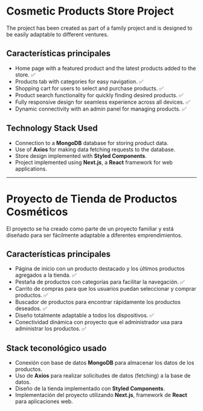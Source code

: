 # Cosmetic Products Store Project

The project has been created as part of a family project and is designed to be easily adaptable to different ventures.

## Características principales

- Home page with a featured product and the latest products added to the store. ✅
- Products tab with categories for easy navigation. ✅
- Shopping cart for users to select and purchase products. ✅
- Product search functionality for quickly finding desired products. ✅
- Fully responsive design for seamless experience across all devices. ✅
- Dynamic connectivity with an admin panel for managing products. ✅


## Technology Stack Used

- Connection to a **MongoDB** database for storing product data.
- Use of **Axios** for making data fetching requests to the database.
- Store design implemented with **Styled Components**.
- Project implemented using **Next.js**, a **React** framework for web applications.
----------------------------------------------------------------------------------------------------------------------------

# Proyecto de Tienda de Productos Cosméticos 

El proyecto se ha creado como parte de un proyecto familiar y está diseñado para ser fácilmente adaptable a diferentes emprendimientos.

## Características principales

- Página de inicio con un producto destacado y los últimos productos agregados a la tienda. ✅
- Pestaña de productos con categorías para facilitar la navegación. ✅
- Carrito de compras para que los usuarios puedan seleccionar y comprar productos. ✅
- Buscador de productos para encontrar rápidamente los productos deseados. ✅
- Diseño totalmente adaptable a todos los dispositivos. ✅
- Conectividad dinámica con proyecto que el administrador usa para administrar los productos. ✅


## Stack teconológico usado

- Conexión con base de datos **MongoDB** para almacenar los datos de los productos. 
- Uso de **Axios** para realizar solicitudes de datos (fetching) a la base de datos.
- Diseño de la tienda implementado con **Styled Components**.
- Implementación del proyecto utilizando **Next.js**, framework de **React** para aplicaciones web.

